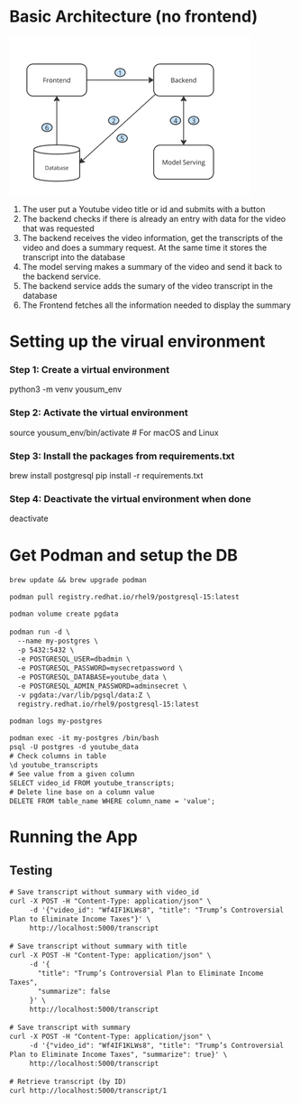 # Basic Architecture (no frontend)
![Alt text](images/basic_architecture.png)
1. The user put a Youtube video title or id and submits with a button
2. The backend checks if there is already an entry with data for the video that was requested
3. The backend receives the video information, get the transcripts of the video and does a summary request. At the same time it stores the transcript into the database
4. The model serving makes a summary of the video and send it back to the backend service.
5. The backend service adds the sumary of the video transcript in the database
6. The Frontend fetches all the information needed to display the summary
# Setting up the virual environment

### Step 1: Create a virtual environment
python3 -m venv yousum_env

### Step 2: Activate the virtual environment
source yousum_env/bin/activate  # For macOS and Linux

### Step 3: Install the packages from requirements.txt
brew install postgresql
pip install -r requirements.txt

### Step 4: Deactivate the virtual environment when done
deactivate

# Get Podman and setup the DB
```
brew update && brew upgrade podman
```
```
podman pull registry.redhat.io/rhel9/postgresql-15:latest
```
```
podman volume create pgdata

podman run -d \
  --name my-postgres \
  -p 5432:5432 \
  -e POSTGRESQL_USER=dbadmin \
  -e POSTGRESQL_PASSWORD=mysecretpassword \
  -e POSTGRESQL_DATABASE=youtube_data \
  -e POSTGRESQL_ADMIN_PASSWORD=adminsecret \
  -v pgdata:/var/lib/pgsql/data:Z \
  registry.redhat.io/rhel9/postgresql-15:latest
```

```
podman logs my-postgres
```

```
podman exec -it my-postgres /bin/bash
psql -U postgres -d youtube_data
# Check columns in table
\d youtube_transcripts
# See value from a given column
SELECT video_id FROM youtube_transcripts;
# Delete line base on a column value
DELETE FROM table_name WHERE column_name = 'value';
```

# Running the App

## Testing
```
# Save transcript without summary with video_id
curl -X POST -H "Content-Type: application/json" \
     -d '{"video_id": "Wf4IF1KLWs8", "title": "Trump’s Controversial Plan to Eliminate Income Taxes"}' \
     http://localhost:5000/transcript
    
# Save transcript without summary with title    
curl -X POST -H "Content-Type: application/json" \
     -d '{
       "title": "Trump’s Controversial Plan to Eliminate Income Taxes",
       "summarize": false
     }' \
     http://localhost:5000/transcript

# Save transcript with summary
curl -X POST -H "Content-Type: application/json" \
     -d '{"video_id": "Wf4IF1KLWs8", "title": "Trump’s Controversial Plan to Eliminate Income Taxes", "summarize": true}' \
     http://localhost:5000/transcript

# Retrieve transcript (by ID)
curl http://localhost:5000/transcript/1
```